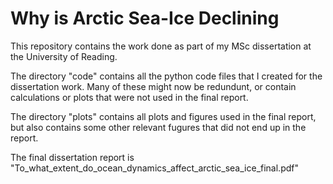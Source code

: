# Why is Arctic Sea-Ice Declining
This repository contains the work done as part of my MSc dissertation at the University of Reading.

The directory "code" contains all the python code files that I created for the dissertation work. Many of these might now be redundunt, or contain calculations or plots that were not used in the final report.

The directory "plots" contains all plots and figures used in the final report, but also contains some other relevant fugures that did not end up in the report.

The final dissertation report is "To_what_extent_do_ocean_dynamics_affect_arctic_sea_ice_final.pdf"
